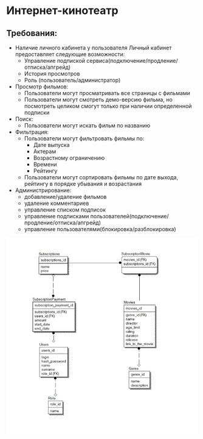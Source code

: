 # Интернет-кинотеатр

## Требования:
- Наличие личного кабинета у пользователя
  Личный кабинет предоставляет следующие возможности:
  - Управление подпиской сервиса(подключение/продление/отписка/апгрейд)
  - История просмотров
  - Роль (пользователь/администратор)
- Просмотр фильмов:
  - Пользователи могут просматривать все страницы с фильмами
  - Пользователи могут смотреть демо-версию фильма, но посмотреть целиком смогут только при наличии определенной подписки
- Поиск:
  - Пользователи могут искать фильм по названию
- Фильтрация:
  - Пользователи могут фильтровать фильмы по:
    - Дате выпуска
    - Актерам
    - Возрастному ограничению
    - Времени
    - Рейтингу
  - Пользователи могут сортировать фильмы по дате выхода, рейтингу в порядке убывания и возрастания
- Администрирование:
  - добавление/удаление фильмов
  - удаление комментариев
  - управление списком подписок
  - управление подписками пользователей(подключение/продление/отписка/апгрейд)
  - управление пользователями(блокировка/разблокировка) 
    

 ![Image](https://github.com/MYP4/.net-autumn-course/blob/main/DataModelEdited.jpg)


    
